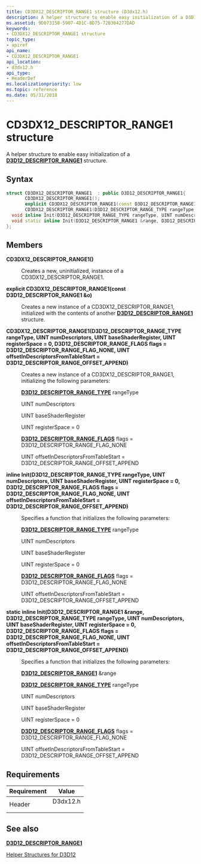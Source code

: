 ```yaml
---
title: CD3DX12_DESCRIPTOR_RANGE1 structure (D3dx12.h)
description: A helper structure to enable easy initialization of a D3D12\_DESCRIPTOR\_RANGE1 structure.
ms.assetid: 9D073158-5907-4D1C-8D75-72B304277DAD
keywords:
- CD3DX12_DESCRIPTOR_RANGE1 structure
topic_type:
- apiref
api_name:
- CD3DX12_DESCRIPTOR_RANGE1
api_location:
- d3dx12.h
api_type:
- HeaderDef
ms.localizationpriority: low
ms.topic: reference
ms.date: 05/31/2018
---
```


# CD3DX12\_DESCRIPTOR\_RANGE1 structure

A helper structure to enable easy initialization of a [**D3D12\_DESCRIPTOR\_RANGE1**](/windows/desktop/api/d3d12/ns-d3d12-d3d12_descriptor_range1) structure.

## Syntax


```C++
struct CD3DX12_DESCRIPTOR_RANGE1  : public D3D12_DESCRIPTOR_RANGE1{
       CD3DX12_DESCRIPTOR_RANGE1();
       explicit CD3DX12_DESCRIPTOR_RANGE1(const D3D12_DESCRIPTOR_RANGE1 &o);
       CD3DX12_DESCRIPTOR_RANGE1(D3D12_DESCRIPTOR_RANGE_TYPE rangeType, UINT numDescriptors, UINT baseShaderRegister, UINT registerSpace = 0, D3D12_DESCRIPTOR_RANGE_FLAGS flags = D3D12_DESCRIPTOR_RANGE_FLAG_NONE, UINT offsetInDescriptorsFromTableStart = D3D12_DESCRIPTOR_RANGE_OFFSET_APPEND);
  void inline Init(D3D12_DESCRIPTOR_RANGE_TYPE rangeType, UINT numDescriptors, UINT baseShaderRegister, UINT registerSpace = 0, D3D12_DESCRIPTOR_RANGE_FLAGS flags = D3D12_DESCRIPTOR_RANGE_FLAG_NONE, UINT offsetInDescriptorsFromTableStart = D3D12_DESCRIPTOR_RANGE_OFFSET_APPEND);
  void static inline Init(D3D12_DESCRIPTOR_RANGE1 &range, D3D12_DESCRIPTOR_RANGE_TYPE rangeType, UINT numDescriptors, UINT baseShaderRegister, UINT registerSpace = 0, D3D12_DESCRIPTOR_RANGE_FLAGS flags = D3D12_DESCRIPTOR_RANGE_FLAG_NONE, UINT offsetInDescriptorsFromTableStart = D3D12_DESCRIPTOR_RANGE_OFFSET_APPEND);
};
```



## Members

<dl> <dt>

**CD3DX12\_DESCRIPTOR\_RANGE1()**
</dt> <dd>

Creates a new, uninitialized, instance of a CD3DX12\_DESCRIPTOR\_RANGE1.

</dd> <dt>

**explicit CD3DX12\_DESCRIPTOR\_RANGE1(const D3D12\_DESCRIPTOR\_RANGE1 &o)**
</dt> <dd>

Creates a new instance of a CD3DX12\_DESCRIPTOR\_RANGE1, initialized with the contents of another [**D3D12\_DESCRIPTOR\_RANGE1**](/windows/desktop/api/d3d12/ns-d3d12-d3d12_descriptor_range1) structure.

</dd> <dt>

**CD3DX12\_DESCRIPTOR\_RANGE1(D3D12\_DESCRIPTOR\_RANGE\_TYPE rangeType, UINT numDescriptors, UINT baseShaderRegister, UINT registerSpace = 0, D3D12\_DESCRIPTOR\_RANGE\_FLAGS flags = D3D12\_DESCRIPTOR\_RANGE\_FLAG\_NONE, UINT offsetInDescriptorsFromTableStart = D3D12\_DESCRIPTOR\_RANGE\_OFFSET\_APPEND)**
</dt> <dd>

Creates a new instance of a CD3DX12\_DESCRIPTOR\_RANGE1, initializing the following parameters:

[**D3D12\_DESCRIPTOR\_RANGE\_TYPE**](/windows/desktop/api/d3d12/ne-d3d12-d3d12_descriptor_range_type) rangeType

UINT numDescriptors

UINT baseShaderRegister

UINT registerSpace = 0

[**D3D12\_DESCRIPTOR\_RANGE\_FLAGS**](/windows/desktop/api/d3d12/ne-d3d12-d3d12_descriptor_range_flags) flags = D3D12\_DESCRIPTOR\_RANGE\_FLAG\_NONE

UINT offsetInDescriptorsFromTableStart = D3D12\_DESCRIPTOR\_RANGE\_OFFSET\_APPEND

</dd> <dt>

**inline Init(D3D12\_DESCRIPTOR\_RANGE\_TYPE rangeType, UINT numDescriptors, UINT baseShaderRegister, UINT registerSpace = 0, D3D12\_DESCRIPTOR\_RANGE\_FLAGS flags = D3D12\_DESCRIPTOR\_RANGE\_FLAG\_NONE, UINT offsetInDescriptorsFromTableStart = D3D12\_DESCRIPTOR\_RANGE\_OFFSET\_APPEND)**
</dt> <dd>

Specifies a function that initializes the following parameters:

[**D3D12\_DESCRIPTOR\_RANGE\_TYPE**](/windows/desktop/api/d3d12/ne-d3d12-d3d12_descriptor_range_type) rangeType

UINT numDescriptors

UINT baseShaderRegister

UINT registerSpace = 0

[**D3D12\_DESCRIPTOR\_RANGE\_FLAGS**](/windows/desktop/api/d3d12/ne-d3d12-d3d12_descriptor_range_flags) flags = D3D12\_DESCRIPTOR\_RANGE\_FLAG\_NONE

UINT offsetInDescriptorsFromTableStart = D3D12\_DESCRIPTOR\_RANGE\_OFFSET\_APPEND

</dd> <dt>

**static inline Init(D3D12\_DESCRIPTOR\_RANGE1 &range, D3D12\_DESCRIPTOR\_RANGE\_TYPE rangeType, UINT numDescriptors, UINT baseShaderRegister, UINT registerSpace = 0, D3D12\_DESCRIPTOR\_RANGE\_FLAGS flags = D3D12\_DESCRIPTOR\_RANGE\_FLAG\_NONE, UINT offsetInDescriptorsFromTableStart = D3D12\_DESCRIPTOR\_RANGE\_OFFSET\_APPEND)**
</dt> <dd>

Specifies a function that initializes the following parameters:

[**D3D12\_DESCRIPTOR\_RANGE1**](/windows/desktop/api/d3d12/ns-d3d12-d3d12_descriptor_range1) &range

[**D3D12\_DESCRIPTOR\_RANGE\_TYPE**](/windows/desktop/api/d3d12/ne-d3d12-d3d12_descriptor_range_type) rangeType

UINT numDescriptors

UINT baseShaderRegister

UINT registerSpace = 0

[**D3D12\_DESCRIPTOR\_RANGE\_FLAGS**](/windows/desktop/api/d3d12/ne-d3d12-d3d12_descriptor_range_flags) flags = D3D12\_DESCRIPTOR\_RANGE\_FLAG\_NONE

UINT offsetInDescriptorsFromTableStart = D3D12\_DESCRIPTOR\_RANGE\_OFFSET\_APPEND

</dd> </dl>

## Requirements



| Requirement | Value |
|-------------------|-------------------------------------------------------------------------------------|
| Header<br/> | <dl> <dt>D3dx12.h</dt> </dl> |



## See also

<dl> <dt>

[**D3D12\_DESCRIPTOR\_RANGE1**](/windows/desktop/api/d3d12/ns-d3d12-d3d12_descriptor_range1)
</dt> <dt>

[Helper Structures for D3D12](helper-structures-for-d3d12.md)
</dt> </dl>

 

 





